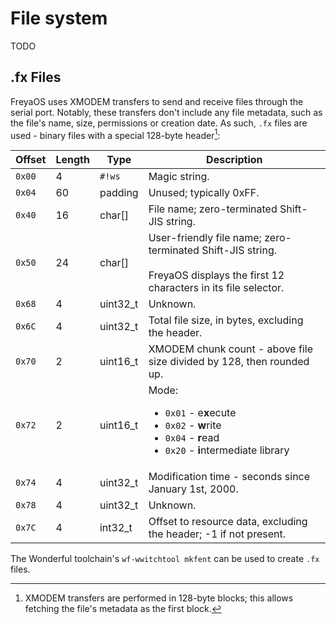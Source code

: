 # File system

TODO

## .fx Files

FreyaOS uses XMODEM transfers to send and receive files through the serial port. Notably, these transfers don't include any file metadata, such as the file's name, size, permissions
or creation date. As such, `.fx` files are used - binary files with a special 128-byte header[^1]:

| Offset | Length | Type | Description |
| ------ | ------ | ---- | ----------- |
| `0x00` | 4 | `#!ws` | Magic string. | 
| `0x04` | 60 | padding | Unused; typically 0xFF. | 
| `0x40` | 16 | char[] | File name; zero-terminated Shift-JIS string. |
| `0x50` | 24 | char[] | User-friendly file name; zero-terminated Shift-JIS string.<br><br>FreyaOS displays the first 12 characters in its file selector. |
| `0x68` | 4 | uint32_t | Unknown. |
| `0x6C` | 4 | uint32_t | Total file size, in bytes, excluding the header. |
| `0x70` | 2 | uint16_t | XMODEM chunk count - above file size divided by 128, then rounded up. |
| `0x72` | 2 | uint16_t | Mode:<br><ul><li>`0x01` - e**x**ecute</li><li>`0x02` - **w**rite</li><li>`0x04` - **r**ead</li><li>`0x20` - **i**ntermediate library</li></ul> |
| `0x74` | 4 | uint32_t | Modification time - seconds since January 1st, 2000. |
| `0x78` | 4 | uint32_t | Unknown. |
| `0x7C` | 4 | int32_t | Offset to resource data, excluding the header; -1 if not present. |

The Wonderful toolchain's `wf-wwitchtool mkfent` can be used to create `.fx` files.

[^1]: XMODEM transfers are performed in 128-byte blocks; this allows fetching the file's metadata as the first block.
